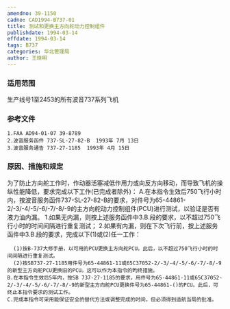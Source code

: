 ```yaml
---
amendno: 39-1150
cadno: CAD1994-B737-01
title: 测试和更换主方向舵动力控制组件
publishdate: 1994-03-14
effdate: 1994-03-14
tags: B737
categories: 华北管理局
author: 王晓明
---
```


### 适用范围 
生产线号1至2453的所有波音737系列飞机

<!--more-->
### 参考文件
    1.FAA AD94-01-07 39-8789 
    2.波音服务函件 737-SL-27-82-B  1993年 7月 13日
    3.波音服务通告 737-27-1185  1993年 4月 15日

### 原因、措施和规定 
为了防止方向舵工作时，作动器活塞减低作用力或向反方向移动，而导致飞机的操纵性能降低，要求完成以下工作(已完成者除外)： 
    A.在本指令生效后750飞行小时内，按波音服务函件737-SL-27-82-B的要求，对件号为65-44861-2/-3/-4/-5/-6/-7/-8/-9的主方向舵动力控制组件(PCU)进行测试，以验证是否有液力油内漏。 
     1.如果无内漏，则按上述服务函件中3.B.段的要求，以不超过750飞行小时的时间间隔进行重复测试； 
     2.如果有内漏，则在下次飞行前，按上述服务函件中3.B.段的要求，完成以下(1)或(2)任一工作：

  
      (1)按B-737大修手册，以可用的PCU更换主方向舵PCU。此后，以不超过750飞行小时的时间间隔进行重复测试。 
      (2)按SB737-27-1185用件号为65-44861-11或65C37052-2/-3/-4/-5/-6/-7/-8/-9的新型主方向舵PCU更换旧的PCU。这可以作为本指令的昀终措施。 
    B.在本指令生效后5年内，按SB 737-27-1185的要求，用件号为65-44861-11或65C37052-2/-3/-4/-5/-6/-7/-8/-9的新型主方向舵PCU更换件号为65-44861-()的PCU。此后，可终止本指令要求的测试工作。 
    C.完成本指令可采用能保证安全的替代方法或调整完成的时间，但必须得到适航当局的批准。

